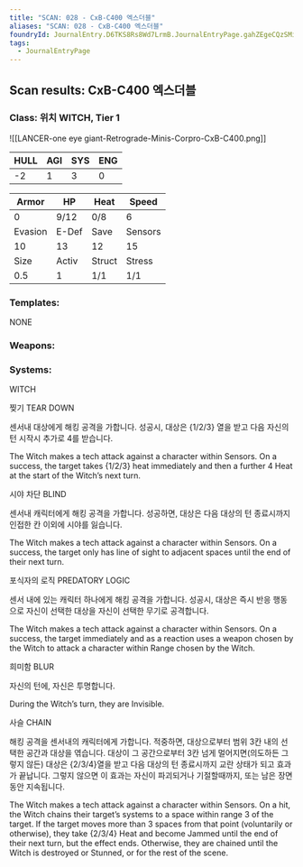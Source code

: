 ```yaml
---
title: "SCAN: 028 - CxB-C400 엑스더블"
aliases: "SCAN: 028 - CxB-C400 엑스더블"
foundryId: JournalEntry.D6TKS8Rs8Wd7LrmB.JournalEntryPage.gahZEgeCQzSMiy6d
tags:
  - JournalEntryPage
---
```

## Scan results: CxB-C400 엑스더블

### Class: 위치 WITCH, Tier 1

![[LANCER-one eye giant-Retrograde-Minis-Corpro-CxB-C400.png]]

| HULL | AGI | SYS | ENG |
| --- | --- | --- | --- |
| \-2 | 1 | 3 | 0 |

| Armor | HP | Heat | Speed |
| --- | --- | --- | --- |
| 0 | 9/12 | 0/8 | 6 |
| Evasion | E-Def | Save | Sensors |
| 10 | 13 | 12 | 15 |
| Size | Activ | Struct | Stress |
| 0.5 | 1 | 1/1 | 1/1 |

### Templates:

NONE

### Weapons:

### Systems:

WITCH

찢기 TEAR DOWN

센서내 대상에게 해킹 공격을 가합니다. 성공시, 대상은 {1/2/3} 열을 받고 다음 자신의 턴 시작시 추가로 4를 받습니다.

The Witch makes a tech attack against a character within Sensors. On a success, the target takes {1/2/3} heat immediately and then a further 4 Heat at the start of the Witch’s next turn.

시야 차단 BLIND

센서내 캐릭터에게 해킹 공격을 가합니다. 성공하면, 대상은 다음 대상의 턴 종료시까지 인접한 칸 이외에 시야를 잃습니다.

The Witch makes a tech attack against a character within Sensors. On a success, the target only has line of sight to adjacent spaces until the end of their next turn.

포식자의 로직 PREDATORY LOGIC

센서 내에 있는 캐릭터 하나에게 해킹 공격을 가합니다. 성공시, 대상은 즉시 반응 행동으로 자신이 선택한 대상을 자신이 선택한 무기로 공격합니다.

The Witch makes a tech attack against a character within Sensors. On a success, the target immediately and as a reaction uses a weapon chosen by the Witch to attack a character within Range chosen by the Witch.

희미함 BLUR

자신의 턴에, 자신은 투명합니다.

During the Witch’s turn, they are Invisible.

사슬 CHAIN

해킹 공격을 센서내의 캐릭터에게 가합니다. 적중하면, 대상으로부터 범위 3칸 내의 선택한 공간과 대상을 엮습니다. 대상이 그 공간으로부터 3칸 넘게 멀어지면(의도하든 그렇지 않든) 대상은 {2/3/4}열을 받고 다음 대상의 턴 종료시까지 교란 상태가 되고 효과가 끝납니다. 그렇지 않으면 이 효과는 자신이 파괴되거나 기절할때까지, 또는 남은 장면 동안 지속됩니다.

The Witch makes a tech attack against a character within Sensors. On a hit, the Witch chains their target’s systems to a space within range 3 of the target. If the target moves more than 3 spaces from that point (voluntarily or otherwise), they take {2/3/4} Heat and become Jammed until the end of their next turn, but the effect ends. Otherwise, they are chained until the Witch is destroyed or Stunned, or for the rest of the scene.